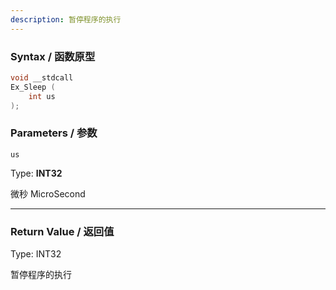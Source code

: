 ```yaml
---
description: 暂停程序的执行
---
```


### Syntax / 函数原型

```C++
void __stdcall 
Ex_Sleep (
    int us
);
```

### Parameters / 参数

`us`

Type: **INT32**

微秒 MicroSecond

---

### Return Value / 返回值

Type: INT32

暂停程序的执行
